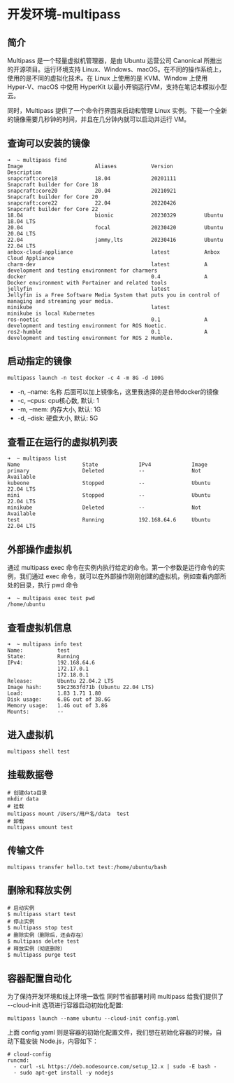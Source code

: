 # 开发环境-multipass

## 简介
Multipass 是一个轻量虚拟机管理器，是由 Ubuntu 运营公司 Canonical 所推出的开源项目。运行环境支持 Linux、Windows、macOS。在不同的操作系统上，使用的是不同的虚拟化技术。在 Linux 上使用的是 KVM、Window 上使用 Hyper-V、macOS 中使用 HyperKit 以最小开销运行VM，支持在笔记本模拟小型云。

同时，Multipass 提供了一个命令行界面来启动和管理 Linux 实例。下载一个全新的镜像需要几秒钟的时间，并且在几分钟内就可以启动并运行 VM。

## 查询可以安装的镜像
```
➜  ~ multipass find
Image                       Aliases           Version          Description
snapcraft:core18            18.04             20201111         Snapcraft builder for Core 18
snapcraft:core20            20.04             20210921         Snapcraft builder for Core 20
snapcraft:core22            22.04             20220426         Snapcraft builder for Core 22
18.04                       bionic            20230329         Ubuntu 18.04 LTS
20.04                       focal             20230420         Ubuntu 20.04 LTS
22.04                       jammy,lts         20230416         Ubuntu 22.04 LTS
anbox-cloud-appliance                         latest           Anbox Cloud Appliance
charm-dev                                     latest           A development and testing environment for charmers
docker                                        0.4              A Docker environment with Portainer and related tools
jellyfin                                      latest           Jellyfin is a Free Software Media System that puts you in control of managing and streaming your media.
minikube                                      latest           minikube is local Kubernetes
ros-noetic                                    0.1              A development and testing environment for ROS Noetic.
ros2-humble                                   0.1              A development and testing environment for ROS 2 Humble.
```

## 启动指定的镜像
```
multipass launch -n test docker -c 4 -m 8G -d 100G
```
+ -n, –name: 名称 后面可以加上镜像名，这里我选择的是自带docker的镜像
+ -c, –cpus: cpu核心数, 默认: 1
+ -m, –mem: 内存大小, 默认: 1G
+ -d, –disk: 硬盘大小, 默认: 5G

## 查看正在运行的虚拟机列表
```
➜  ~ multipass list                 
Name                    State             IPv4             Image
primary                 Deleted           --               Not Available
kubeone                 Stopped           --               Ubuntu 22.04 LTS
mini                    Stopped           --               Ubuntu 22.04 LTS
minikube                Deleted           --               Not Available
test                    Running           192.168.64.6     Ubuntu 22.04 LTS
```

## 外部操作虚拟机
通过 multipass exec 命令在实例内执行给定的命令。第一个参数是运行命令的实例，我们通过 exec 命令，就可以在外部操作刚刚创建的虚拟机，例如查看内部所处的目录，执行 pwd 命令
```
➜  ~ multipass exec test pwd  
/home/ubuntu
```

## 查看虚拟机信息
```
➜  ~ multipass info test
Name:           test
State:          Running
IPv4:           192.168.64.6
                172.17.0.1
                172.18.0.1
Release:        Ubuntu 22.04.2 LTS
Image hash:     59c2363fd71b (Ubuntu 22.04 LTS)
Load:           1.83 1.71 1.80
Disk usage:     6.8G out of 38.6G
Memory usage:   1.4G out of 3.8G
Mounts:         --
```

## 进入虚拟机
```
multipass shell test
```

## 挂载数据卷
```
# 创建data目录
mkdir data 
# 挂载
multipass mount /Users/用户名/data  test
# 卸载
multipass umount test
```

## 传输文件
```
multipass transfer hello.txt test:/home/ubuntu/bash
```

## 删除和释放实例
```
# 启动实例
$ multipass start test
# 停止实例
$ multipass stop test
# 删除实例（删除后，还会存在）
$ multipass delete test
# 释放实例（彻底删除）
$ multipass purge test
```

## 容器配置自动化
为了保持开发环境和线上环境一致性 同时节省部署时间 multipass 给我们提供了 --cloud-init 选项进行容器启动初始化配置:
```
multipass launch --name ubuntu --cloud-init config.yaml
```

上面 config.yaml 则是容器的初始化配置文件，我们想在初始化容器的时候，自动下载安装 Node.js，内容如下：
```
# cloud-config
runcmd:
  - curl -sL https://deb.nodesource.com/setup_12.x | sudo -E bash -
  - sudo apt-get install -y nodejs
```